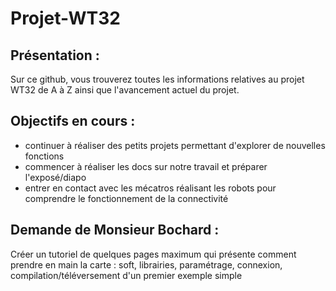 # Projet-WT32

## Présentation :
Sur ce github, vous trouverez toutes les informations relatives au projet WT32 de A à Z ainsi que l'avancement actuel du projet.

## Objectifs en cours :
- continuer à réaliser des petits projets permettant d'explorer de nouvelles fonctions
- commencer à réaliser les docs sur notre travail et préparer l'exposé/diapo
- entrer en contact avec les mécatros réalisant les robots pour comprendre le fonctionnement de la connectivité

## Demande de Monsieur Bochard :
Créer un tutoriel de quelques pages maximum qui présente comment prendre en main la carte : soft, librairies, paramétrage, connexion, compilation/téléversement d'un premier exemple simple
